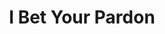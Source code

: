 ---
title:          I Bet Your Pardon

names:
  chinese:      荷里活有個大老千
  previous:     Fraudster in Hollywood
genre:          pre-modern
episodes:       30
broadcast:
  start:        2019-01-14
  end:          2019-02-22
producer:       Wong Jing
starring:       Kent Cheng, Paul Chun, <mark>Selena Lee</mark>, Kent Tong, Angie Cheong
synopsis:       LUNG SEI (Kent Cheng) of the “Con Eight” is thrown in jail after being framed by Chinese Chief Detective MAN HUNG (Kent Tong) and his senior PONG FUNG (Paul Chun). MAN HUNG even steals his girlfriend FONG PAK-HOP (Angie Cheong). Five years later, now top producer Lung Sei not only has SHU KEI (BabyJohn Choi) and MAK KEI (James Ng) as his right-hand men, but is also reunited with his daughter TING SIU-YU (Ada Wong). After the murder of his fellow alum TONG WAI (Raphael Wong), Lung Sei believes his disciple AH-LONG (Edward Ma) is the culprit, triggering a gambling showdown between them……<br>Siu-Yu confesses to dancing teacher Pak-Hop about her crush on aspiring director HO KA-CHUN (Dominic Ho), leading to a serendipitous reunion of Pak-Hop and Lung Sei. Pak-Hop steals Man Hung’s account book detailing illegal transactions and money laundering to elope with Lung Sei, but they are crushed by Man Hung who is furious about this. As Lung Sei is escorted to jail, he is released by a mystery man. They set a trap, pledging to lure the all-powerful Man Hung into it…
role:           lead

characters:
  -
    fullname:       Ma Lei-Lin (Marilyn)
    identity:       Artist manager in the film industry
    appearance:     3-30
---